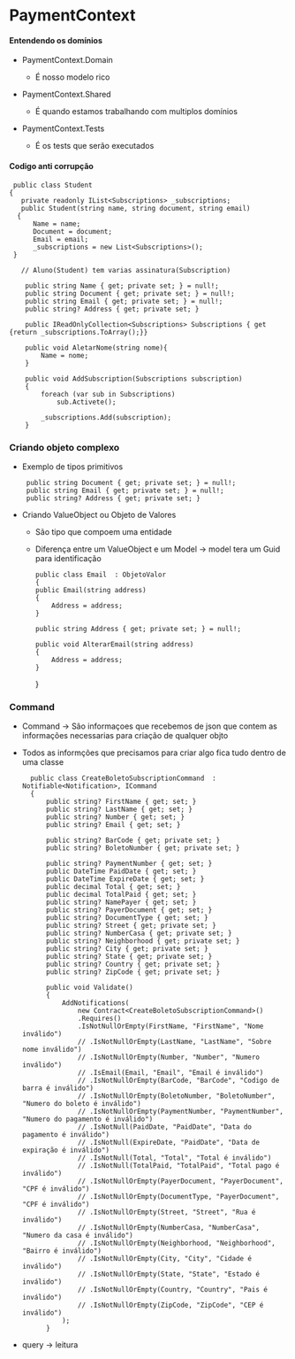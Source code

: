 # PaymentContext

  #### Entendendo os domínios
    
  - PaymentContext.Domain
    
      - É nosso modelo rico
      
  - PaymentContext.Shared
    
      - É quando estamos trabalhando com multiplos domínios
      
  - PaymentContext.Tests
    
      - É os tests que serão executados
      

  #### Codigo anti corrupção
  
     public class Student
    {   
       private readonly IList<Subscriptions> _subscriptions;
       public Student(string name, string document, string email)
      {
          Name = name;
          Document = document;
          Email = email;
          _subscriptions = new List<Subscriptions>();
     }

       // Aluno(Student) tem varias assinatura(Subscription)

        public string Name { get; private set; } = null!;
        public string Document { get; private set; } = null!;
        public string Email { get; private set; } = null!;
        public string? Address { get; private set; }

        public IReadOnlyCollection<Subscriptions> Subscriptions { get {return _subscriptions.ToArray();}}

        public void AletarNome(string nome){
            Name = nome;
        }

        public void AddSubscription(Subscriptions subscription)
        {
            foreach (var sub in Subscriptions)
                sub.Activete();

            _subscriptions.Add(subscription);
        }
        
  ### Criando objeto complexo 
    
   - Exemplo de tipos primitivos
    
          public string Document { get; private set; } = null!;
          public string Email { get; private set; } = null!;
          public string? Address { get; private set; }
  
  - Criando ValueObject ou Objeto de Valores
    - São tipo que compoem uma entidade
    - Diferença entre um ValueObject e um Model -> model tera um Guid para identificação 
    
          public class Email  : ObjetoValor
          {
          public Email(string address)
          {
              Address = address;
          }

          public string Address { get; private set; } = null!;

          public void AlterarEmail(string address)
          {
              Address = address;
          }
      }
      

  ### Command
  
  - Command -> Sâo informaçoes que recebemos de json que contem as informações necessarias para criação de qualquer objto
  - Todos as informções que precisamos para criar algo fica tudo dentro de uma classe
  
          public class CreateBoletoSubscriptionCommand  : Notifiable<Notification>, ICommand
          {   
              public string? FirstName { get; set; }
              public string? LastName { get; set; }
              public string? Number { get; set; }
              public string? Email { get; set; }

              public string? BarCode { get; private set; }
              public string? BoletoNumber { get; private set; }

              public string? PaymentNumber { get; set; }
              public DateTime PaidDate { get; set; }
              public DateTime ExpireDate { get; set; }
              public decimal Total { get; set; }
              public decimal TotalPaid { get; set; }
              public string? NamePayer { get; set; }
              public string? PayerDocument { get; set; }
              public string? DocumentType { get; set; }
              public string? Street { get; private set; }
              public string? NumberCasa { get; private set; }
              public string? Neighborhood { get; private set; }
              public string? City { get; private set; }
              public string? State { get; private set; }
              public string? Country { get; private set; }
              public string? ZipCode { get; private set; }

              public void Validate()
              {
                  AddNotifications(
                      new Contract<CreateBoletoSubscriptionCommand>()
                      .Requires()
                      .IsNotNullOrEmpty(FirstName, "FirstName", "Nome inválido")
                      // .IsNotNullOrEmpty(LastName, "LastName", "Sobre nome inválido")
                      // .IsNotNullOrEmpty(Number, "Number", "Numero inválido")
                      // .IsEmail(Email, "Email", "Email é inválido")
                      // .IsNotNullOrEmpty(BarCode, "BarCode", "Codigo de barra é inválido")
                      // .IsNotNullOrEmpty(BoletoNumber, "BoletoNumber", "Numero do boleto é inválido")
                      // .IsNotNullOrEmpty(PaymentNumber, "PaymentNumber", "Numero do pagamento é inválido")
                      // .IsNotNull(PaidDate, "PaidDate", "Data do pagamento é inválido")
                      // .IsNotNull(ExpireDate, "PaidDate", "Data de expiração é inválido")
                      // .IsNotNull(Total, "Total", "Total é inválido")
                      // .IsNotNull(TotalPaid, "TotalPaid", "Total pago é inválido")
                      // .IsNotNullOrEmpty(PayerDocument, "PayerDocument", "CPF é inválido")
                      // .IsNotNullOrEmpty(DocumentType, "PayerDocument", "CPF é inválido")
                      // .IsNotNullOrEmpty(Street, "Street", "Rua é inválido")
                      // .IsNotNullOrEmpty(NumberCasa, "NumberCasa", "Numero da casa é inválido")
                      // .IsNotNullOrEmpty(Neighborhood, "Neighborhood", "Bairro é inválido")
                      // .IsNotNullOrEmpty(City, "City", "Cidade é inválido")
                      // .IsNotNullOrEmpty(State, "State", "Estado é inválido")
                      // .IsNotNullOrEmpty(Country, "Country", "Pais é inválido")
                      // .IsNotNullOrEmpty(ZipCode, "ZipCode", "CEP é inválido")
                  );
              }
  - query -> leitura
    
   
  
